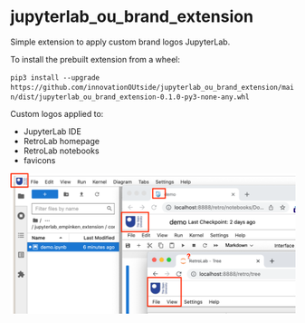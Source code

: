 # jupyterlab_ou_brand_extension

Simple extension to apply custom brand logos JupyterLab.

To install the prebuilt extension from a wheel:

`pip3 install --upgrade https://github.com/innovationOUtside/jupyterlab_ou_brand_extension/main/dist/jupyterlab_ou_brand_extension-0.1.0-py3-none-any.whl`

Custom logos applied to:

- JupyterLab IDE
- RetroLab homepage
- RetroLab notebooks
- favicons

![](./images/branding_logos_jupyterlab.png)
